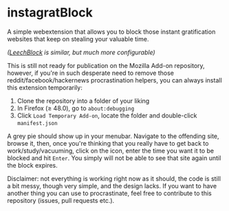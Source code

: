 # instagratBlock
A simple webextension that allows you to block those instant gratification websites that keep on stealing your valuable time.

*([LeechBlock](http://www.proginosko.com/leechblock/) is similar, but much more configurable)*

This is still not ready for publication on the Mozilla Add-on repository, however, if you're in such desperate need to remove those reddit/facebook/hackernews procrastination helpers, you can always install this extension temporarily:                              

1. Clone the repository into a folder of your liking
2. In Firefox (≥ 48.0), go to `about:debugging`
3. Click `Load Temporary Add-on`, locate the folder and double-click `manifest.json`

A grey pie should show up in your menubar. Navigate to the offending site, browse it, then, once you're thinking that you really have to get back to work/study/vacuuming, click on the icon, enter the time you want it to be blocked and hit `Enter`. You simply will not be able to see that site again until the block expires.

Disclaimer: not everything is working right now as it should, the code is still a bit messy, though very simple, and the design lacks. If you want to have another thing you can use to procrastinate, feel free to contribute to this repository (issues, pull requests etc.).
